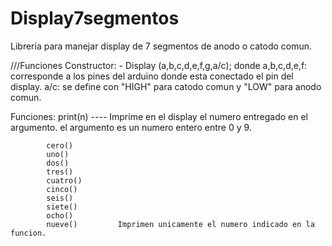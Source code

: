 # Display7segmentos

Libreria para manejar display de 7 segmentos de anodo o catodo comun.

///Funciones
Constructor: - Display <nombre>(a,b,c,d,e,f,g,a/c);
    donde a,b,c,d,e,f: corresponde a los pines del arduino donde esta conectado el 
                        pin del display.
                  a/c: se define con "HIGH" para catodo comun y "LOW" para anodo comun.
    
Funciones:
            print(n) ---- Imprime en el display el numero entregado en el argumento. 
                            el argumento es un numero entero entre 0 y 9.
            
            cero()
            uno()
            dos()
            tres()
            cuatro()
            cinco()
            seis()
            siete()
            ocho()
            nueve()         Imprimen unicamente el numero indicado en la funcion.             